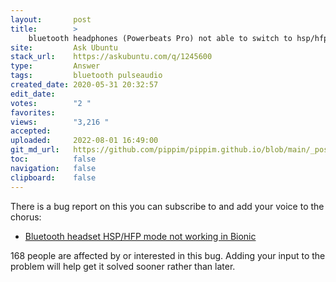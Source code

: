 ```yaml
---
layout:       post
title:        >
    bluetooth headphones (Powerbeats Pro) not able to switch to hsp/hfp Ubuntu 20.04
site:         Ask Ubuntu
stack_url:    https://askubuntu.com/q/1245600
type:         Answer
tags:         bluetooth pulseaudio
created_date: 2020-05-31 20:32:57
edit_date:    
votes:        "2 "
favorites:    
views:        "3,216 "
accepted:     
uploaded:     2022-08-01 16:49:00
git_md_url:   https://github.com/pippim/pippim.github.io/blob/main/_posts/2020/2020-05-31-bluetooth-headphones-_Powerbeats-Pro_-not-able-to-switch-to-hsp_hfp-Ubuntu-20.04.md
toc:          false
navigation:   false
clipboard:    false
---
```


There is a bug report on this you can subscribe to and add your voice to the chorus:

- [Bluetooth headset HSP/HFP mode not working in Bionic](https://bugs.launchpad.net/ubuntu/+source/pulseaudio/+bug/1768625)

168 people are affected by or interested in this bug. Adding your input to the problem will help get it solved sooner rather than later.
